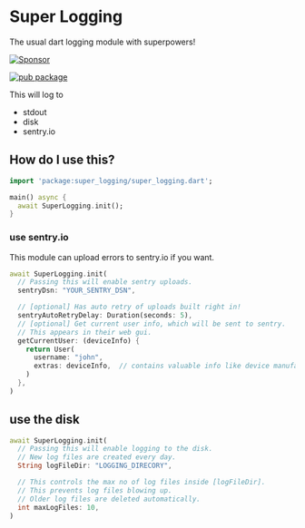 # Super Logging

The usual dart logging module with superpowers!

[![Sponsor](https://img.shields.io/badge/Sponsor-jaaga_labs-red.svg?style=for-the-badge)](https://www.jaaga.in/labs)

[![pub package](https://img.shields.io/pub/v/super_logging.svg?style=for-the-badge)](https://pub.dartlang.org/packages/super_logging)

This will log to
- stdout
- disk
- sentry.io

## How do I use this?

```dart
import 'package:super_logging/super_logging.dart';

main() async {
  await SuperLogging.init();
}
```

### use sentry.io

This module can upload errors to sentry.io if you want.

```dart
await SuperLogging.init(
  // Passing this will enable sentry uploads.
  sentryDsn: "YOUR_SENTRY_DSN",

  // [optional] Has auto retry of uploads built right in!
  sentryAutoRetryDelay: Duration(seconds: 5),
  // [optional] Get current user info, which will be sent to sentry.
  // This appears in their web gui.
  getCurrentUser: (deviceInfo) {
    return User(
      username: "john",
      extras: deviceInfo,  // contains valuable info like device manufacturer, model etc.
    )
  },
)
```

## use the disk

```dart
await SuperLogging.init(
  // Passing this will enable logging to the disk.
  // New log files are created every day.
  String logFileDir: "LOGGING_DIRECORY",

  // This controls the max no of log files inside [logFileDir].
  // This prevents log files blowing up.
  // Older log files are deleted automatically.
  int maxLogFiles: 10,
)
```
